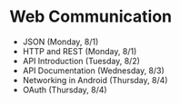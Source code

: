 # Web Communication

- JSON (Monday, 8/1)
- HTTP and REST (Monday, 8/1)
- API Introduction (Tuesday, 8/2)
- API Documentation (Wednesday, 8/3)
- Networking in Android (Thursday, 8/4)
- OAuth (Thursday, 8/4)
